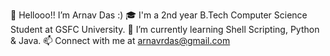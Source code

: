 👋 Hellooo!! I’m Arnav Das :)
🎓 I'm a 2nd year B.Tech Computer Science Student at GSFC University.
🌱 I’m currently learning Shell Scripting, Python & Java.
📫 Connect with me at arnavrdas@gmail.com
